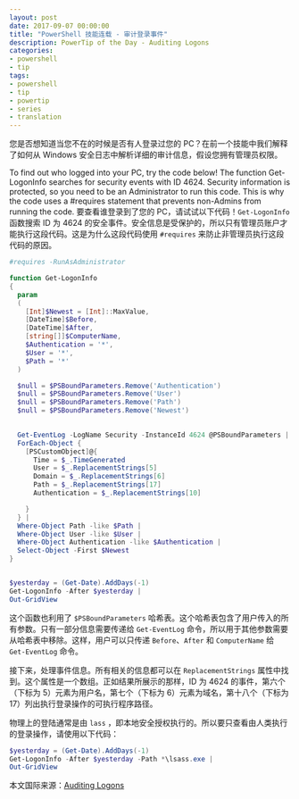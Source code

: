 ```yaml
---
layout: post
date: 2017-09-07 00:00:00
title: "PowerShell 技能连载 - 审计登录事件"
description: PowerTip of the Day - Auditing Logons
categories:
- powershell
- tip
tags:
- powershell
- tip
- powertip
- series
- translation
---
```

您是否想知道当您不在的时候是否有人登录过您的 PC？在前一个技能中我们解释了如何从 Windows 安全日志中解析详细的审计信息，假设您拥有管理员权限。

To find out who logged into your PC, try the code below! The function Get-LogonInfo searches for security events with ID 4624. Security information is protected, so you need to be an Administrator to run this code. This is why the code uses a #requires statement that prevents non-Admins from running the code.
要查看谁登录到了您的 PC，请试试以下代码！`Get-LogonInfo` 函数搜索 ID 为 4624 的安全事件。安全信息是受保护的，所以只有管理员账户才能执行这段代码。这是为什么这段代码使用 `#requires` 来防止非管理员执行这段代码的原因。

```powershell
#requires -RunAsAdministrator

function Get-LogonInfo
{
  param
  (
    [Int]$Newest = [Int]::MaxValue,
    [DateTime]$Before,
    [DateTime]$After,
    [string[]]$ComputerName,
    $Authentication = '*',
    $User = '*',
    $Path = '*'
  )

  $null = $PSBoundParameters.Remove('Authentication')
  $null = $PSBoundParameters.Remove('User')
  $null = $PSBoundParameters.Remove('Path')
  $null = $PSBoundParameters.Remove('Newest')
    

  Get-EventLog -LogName Security -InstanceId 4624 @PSBoundParameters |
  ForEach-Object {
    [PSCustomObject]@{
      Time = $_.TimeGenerated
      User = $_.ReplacementStrings[5]
      Domain = $_.ReplacementStrings[6]
      Path = $_.ReplacementStrings[17]
      Authentication = $_.ReplacementStrings[10]

    }
  } |
  Where-Object Path -like $Path |
  Where-Object User -like $User |
  Where-Object Authentication -like $Authentication |
  Select-Object -First $Newest
}


$yesterday = (Get-Date).AddDays(-1)
Get-LogonInfo -After $yesterday |
Out-GridView
```

这个函数也利用了 `$PSBoundParameters` 哈希表。这个哈希表包含了用户传入的所有参数。只有一部分信息需要传递给 `Get-EventLog` 命令，所以用于其他参数需要从哈希表中移除。这样，用户可以只传递 `Before`、`After` 和 `ComputerName` 给 `Get-EventLog` 命令。

接下来，处理事件信息。所有相关的信息都可以在 `ReplacementStrings` 属性中找到。这个属性是一个数组。正如结果所展示的那样，ID 为 4624 的事件，第六个（下标为 5）元素为用户名，第七个（下标为 6）元素为域名，第十八个（下标为 17）列出执行登录操作的可执行程序路径。

物理上的登陆通常是由 `lass` ，即本地安全授权执行的。所以要只查看由人类执行的登录操作，请使用以下代码：

```powershell
$yesterday = (Get-Date).AddDays(-1)
Get-LogonInfo -After $yesterday -Path *\lsass.exe |
Out-GridView
```

<!--more-->
本文国际来源：[Auditing Logons](http://community.idera.com/powershell/powertips/b/tips/posts/auditing-logons)
